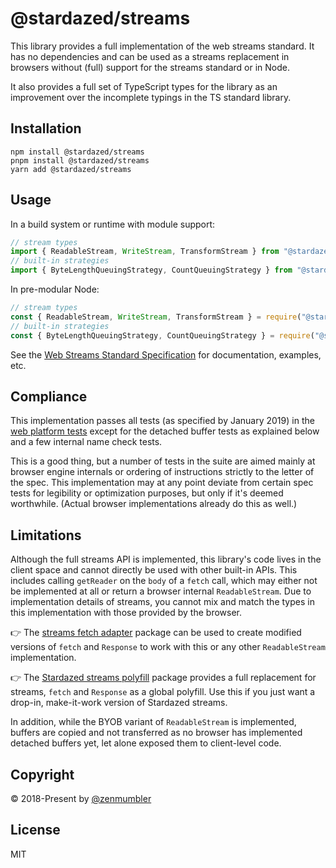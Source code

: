 @stardazed/streams
==================
This library provides a full implementation of the web streams standard. It has
no dependencies and can be used as a streams replacement in browsers without (full)
support for the streams standard or in Node.

It also provides a full set of TypeScript types for the library as an improvement
over the incomplete typings in the TS standard library.

Installation
------------
```
npm install @stardazed/streams
pnpm install @stardazed/streams
yarn add @stardazed/streams
```

Usage
-----
In a build system or runtime with module support:

```js
// stream types
import { ReadableStream, WriteStream, TransformStream } from "@stardazed/streams";
// built-in strategies
import { ByteLengthQueuingStrategy, CountQueuingStrategy } from "@stardazed/streams";
```

In pre-modular Node:

```js
// stream types
const { ReadableStream, WriteStream, TransformStream } = require("@stardazed/streams");
// built-in strategies
const { ByteLengthQueuingStrategy, CountQueuingStrategy } = require("@stardazed/streams");
```

See the [Web Streams Standard Specification](https://streams.spec.whatwg.org) for
documentation, examples, etc.

Compliance
-----------
This implementation passes all tests (as specified by January 2019) in the
[web platform tests](https://github.com/web-platform-tests/wpt/tree/master/streams)
except for the detached buffer tests as explained below and a few internal name check tests.

This is a good thing, but a number of tests in the suite are aimed mainly at browser engine
internals or ordering of instructions strictly to the letter of the spec.
This implementation may at any point deviate from certain spec tests for legibility or
optimization purposes, but only if it's deemed worthwhile. (Actual browser implementations
already do this as well.)

Limitations
-----------
Although the full streams API is implemented, this library's code lives in the client space
and cannot directly be used with other built-in APIs. This includes calling `getReader` on
the `body` of a `fetch` call, which may either not be implemented at all or return a browser
internal `ReadableStream`. Due to implementation details of streams, you cannot mix and
match the types in this implementation with those provided by the browser.

👉 The [streams fetch adapter](https://www.npmjs.com/package/@stardazed/streams-fetch-adapter) package
can be used to create modified versions of `fetch` and `Response` to work with this or
any other `ReadableStream` implementation.

👉 The [Stardazed streams polyfill](https://www.npmjs.com/package/@stardazed/streams-polyfill)
package provides a full replacement for streams, `fetch` and `Response` as a global polyfill.
Use this if you just want a drop-in, make-it-work version of Stardazed streams.

In addition, while the BYOB variant of `ReadableStream` is implemented, buffers are copied
and not transferred as no browser has implemented detached buffers yet, let alone exposed
them to client-level code.

Copyright
---------
© 2018-Present by [@zenmumbler](https://twitter.com/zenmumbler)

License
-------
MIT

